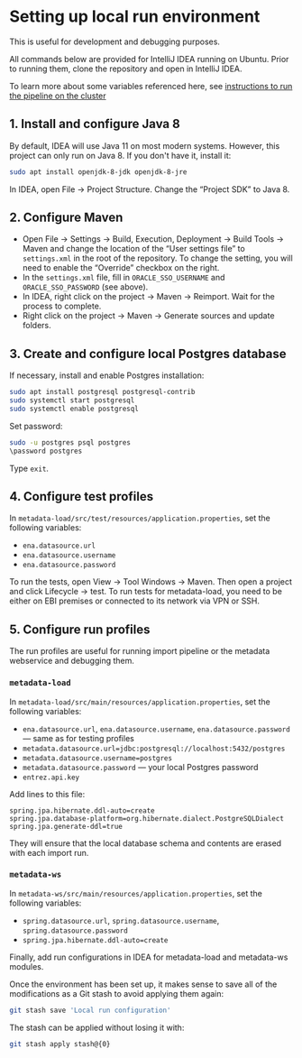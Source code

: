 # Setting up local run environment

This is useful for development and debugging purposes.

All commands below are provided for IntelliJ IDEA running on Ubuntu. Prior to running them, clone the repository and open in IntelliJ IDEA.

To learn more about some variables referenced here, see [instructions to run the pipeline on the cluster](import/running-the-import.md)

## 1. Install and configure Java 8
By default, IDEA will use Java 11 on most modern systems. However, this project can only run on Java 8. If you don't have it, install it:
 ```bash
 sudo apt install openjdk-8-jdk openjdk-8-jre
```

In IDEA, open File → Project Structure. Change the “Project SDK” to Java 8.

## 2. Configure Maven
* Open File → Settings → Build, Execution, Deployment → Build Tools → Maven and change the location of the “User settings file” to `settings.xml` in the root of the repository. To change the setting, you will need to enable the “Override” checkbox on the right.
* In the `settings.xml` file, fill in `ORACLE_SSO_USERNAME` and `ORACLE_SSO_PASSWORD` (see above).
* In IDEA, right click on the project → Maven → Reimport. Wait for the process to complete.
* Right click on the project → Maven → Generate sources and update folders.

## 3. Create and configure local Postgres database
If necessary, install and enable Postgres installation:
```bash
sudo apt install postgresql postgresql-contrib
sudo systemctl start postgresql
sudo systemctl enable postgresql
```

Set password:
```bash
sudo -u postgres psql postgres
\password postgres
```

Type `exit`.

## 4. Configure test profiles

In `metadata-load/src/test/resources/application.properties`, set the following variables:
* `ena.datasource.url`
* `ena.datasource.username`
* `ena.datasource.password`

To run the tests, open View → Tool Windows → Maven. Then open a project and click Lifecycle → test. To run tests for metadata-load, you need to be either on EBI premises or connected to its network via VPN or SSH.

## 5. Configure run profiles

The run profiles are useful for running import pipeline or the metadata webservice and debugging them.

### `metadata-load`

In `metadata-load/src/main/resources/application.properties`, set the following variables:
* `ena.datasource.url`, `ena.datasource.username`, `ena.datasource.password` — same as for testing profiles
* `metadata.datasource.url=jdbc:postgresql://localhost:5432/postgres`
* `metadata.datasource.username=postgres`
* `metadata.datasource.password` — your local Postgres password
* `entrez.api.key`

Add lines to this file:
```
spring.jpa.hibernate.ddl-auto=create
spring.jpa.database-platform=org.hibernate.dialect.PostgreSQLDialect
spring.jpa.generate-ddl=true
```
They will ensure that the local database schema and contents are erased with each import run.

### `metadata-ws`

In `metadata-ws/src/main/resources/application.properties`, set the following variables:
* `spring.datasource.url`, `spring.datasource.username`, `spring.datasource.password`
* `spring.jpa.hibernate.ddl-auto=create`

Finally, add run configurations in IDEA for metadata-load and metadata-ws modules.

Once the environment has been set up, it makes sense to save all of the modifications as a Git stash to avoid applying them again:
```bash
git stash save 'Local run configuration'
```

The stash can be applied without losing it with:
```bash
git stash apply stash@{0}
```